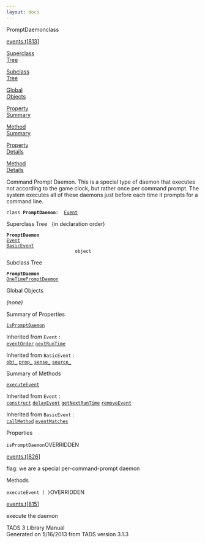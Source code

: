 ```yaml
---
layout: docs
---
```

<span class="title">PromptDaemon</span><span class="type">class</span>

[events.t](../file/events.t.html)\[[813](../source/events.t.html#813)\]

[Superclass  
Tree](#_SuperClassTree_)

[Subclass  
Tree](#_SubClassTree_)

[Global  
Objects](#_ObjectSummary_)

[Property  
Summary](#_PropSummary_)

[Method  
Summary](#_MethodSummary_)

[Property  
Details](#_Properties_)

[Method  
Details](#_Methods_)



Command Prompt Daemon. This is a special type of daemon that executes
not according to the game clock, but rather once per command prompt. The
system executes all of these daemons just before each time it prompts
for a command line.

`class `**`PromptDaemon`**` :   `[`Event`](../object/Event.html)



<span id="_SuperClassTree_"></span>



<span class="hdln">Superclass Tree</span>   (in declaration order)



**`PromptDaemon`**  
[`Event`](../object/Event.html)  
[`BasicEvent`](../object/BasicEvent.html)  
`                         object`  
<span id="_SubClassTree_"></span>



<span class="hdln">Subclass Tree</span>  



**`PromptDaemon`**  
[`OneTimePromptDaemon`](../object/OneTimePromptDaemon.html)  
<span id="_ObjectSummary_"></span>



<span class="hdln">Global Objects</span>  



*(none)* <span id="_PropSummary_"></span>



<span class="hdln">Summary of Properties</span>  



[`isPromptDaemon`](#isPromptDaemon)

Inherited from `Event` :  
[`eventOrder`](../object/Event.html#eventOrder) [`nextRunTime`](../object/Event.html#nextRunTime)

Inherited from `BasicEvent` :  
[`obj_`](../object/BasicEvent.html#obj_) [`prop_`](../object/BasicEvent.html#prop_) [`sense_`](../object/BasicEvent.html#sense_) [`source_`](../object/BasicEvent.html#source_)

<span id="_MethodSummary_"></span>



<span class="hdln">Summary of Methods</span>  



[`executeEvent`](#executeEvent)

Inherited from `Event` :  
[`construct`](../object/Event.html#construct) [`delayEvent`](../object/Event.html#delayEvent) [`getNextRunTime`](../object/Event.html#getNextRunTime) [`removeEvent`](../object/Event.html#removeEvent)

Inherited from `BasicEvent` :  
[`callMethod`](../object/BasicEvent.html#callMethod) [`eventMatches`](../object/BasicEvent.html#eventMatches)

<span id="_Properties_"></span>



<span class="hdln">Properties</span>  



<span id="isPromptDaemon"></span>

`isPromptDaemon`<span class="rem">OVERRIDDEN</span>

[events.t](../file/events.t.html)\[[826](../source/events.t.html#826)\]



flag: we are a special per-command-prompt daemon



<span id="_Methods_"></span>



<span class="hdln">Methods</span>  



<span id="executeEvent"></span>

`executeEvent ( )`<span class="rem">OVERRIDDEN</span>

[events.t](../file/events.t.html)\[[815](../source/events.t.html#815)\]



execute the daemon





TADS 3 Library Manual  
Generated on 5/16/2013 from TADS version 3.1.3


